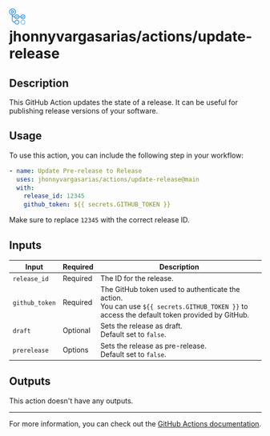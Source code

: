 # <img src="../assets/images/github-actions-logo.png" alt="github actions logo" style="height: 32px"  /> jhonnyvargasarias/actions/update-release

## Description

This GitHub Action updates the state of a release. It can be useful for publishing release versions of your software.

## Usage

To use this action, you can include the following step in your workflow:

```yaml
- name: Update Pre-release to Release
  uses: jhonnyvargasarias/actions/update-release@main
  with:
    release_id: 12345
    github_token: ${{ secrets.GITHUB_TOKEN }}
```

Make sure to replace `12345` with the correct release ID.

## Inputs

| Input          | Required | Description                                                                                                                                      |
| -------------- | -------- | ------------------------------------------------------------------------------------------------------------------------------------------------ |
| `release_id`   | Required | The ID for the release.                                                                                                                          |
| `github_token` | Required | The GitHub token used to authenticate the action.<br />You can use `${{ secrets.GITHUB_TOKEN }}` to access the default token provided by GitHub. |
| `draft`        | Optional | Sets the release as draft.<br/>Default set to `false`.                                                                                           |
| `prerelease`   | Options  | Sets the release as pre-release.<br/>Default set to `false`.                                                                                     |

## Outputs

This action doesn't have any outputs.

---

For more information, you can check out the [GitHub Actions documentation](https://docs.github.com/en/actions).
